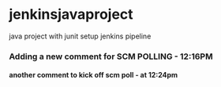 # jenkinsjavaproject
java project with junit setup jenkins pipeline

### Adding a new comment for SCM POLLING - 12:16PM
#### another comment to kick off scm poll - at 12:24pm